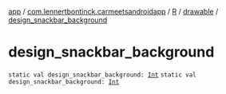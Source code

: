 [app](../../../index.md) / [com.lennertbontinck.carmeetsandroidapp](../../index.md) / [R](../index.md) / [drawable](index.md) / [design_snackbar_background](./design_snackbar_background.md)

# design_snackbar_background

`static val design_snackbar_background: `[`Int`](https://kotlinlang.org/api/latest/jvm/stdlib/kotlin/-int/index.html)
`static val design_snackbar_background: `[`Int`](https://kotlinlang.org/api/latest/jvm/stdlib/kotlin/-int/index.html)